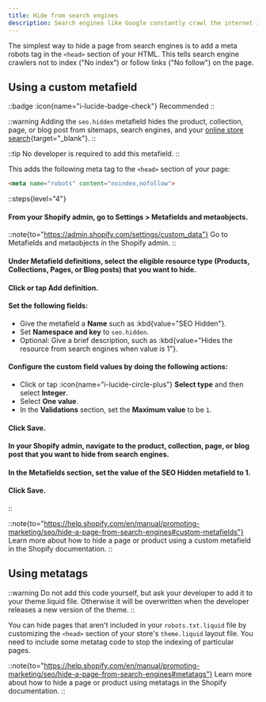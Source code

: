 ```yaml
---
title: Hide from search engines
description: Search engines like Google constantly crawl the internet in search of new data. When your site is being crawled, your store's robots.txt file blocks page content that might otherwise reduce the effectiveness of your SEO strategy by stealing PageRank.
---
```


The simplest way to hide a page from search engines is to add a meta robots tag in the `<head>` section of your HTML. This tells search engine crawlers not to index ("No index") or follow links ("No follow") on the page.

## Using a custom metafield 

::badge
:icon{name="i-lucide-badge-check"} Recommended
::

::warning
Adding the `seo.hidden` metafield hides the product, collection, page, or blog post from sitemaps, search engines, and your [online store search](https://help.shopify.com/en/manual/online-store/storefront-search){target="_blank"}.
::

::tip
No developer is required to add this metafield.
::

This adds the following meta tag to the `<head>` section of your page:

```html
<meta name="robots" content="noindex,nofollow">
```

::steps{level="4"}

#### From your Shopify admin, go to Settings > Metafields and metaobjects.

::note{to="https://admin.shopify.com/settings/custom_data"}
Go to Metafields and metaobjects in the Shopify admin.
::

#### Under Metafield definitions, select the eligible resource type (Products, Collections, Pages, or Blog posts) that you want to hide.

#### Click or tap Add definition.

#### Set the following fields:

- Give the metafield a **Name** such as :kbd{value="SEO Hidden"}.
- Set **Namespace and key** to `seo.hidden`.
- Optional: Give a brief description, such as :kbd{value="Hides the resource from search engines when value is 1"}.

#### Configure the custom field values by doing the following actions:

- Click or tap :icon{name="i-lucide-circle-plus"} **Select type** and then select **Integer**.
- Select **One value**.
- In the **Validations** section, set the **Maximum value** to be `1`.

#### Click Save.

#### In your Shopify admin, navigate to the product, collection, page, or blog post that you want to hide from search engines.

#### In the Metafields section, set the value of the SEO Hidden metafield to 1.

#### Click Save.

::

::note{to="https://help.shopify.com/en/manual/promoting-marketing/seo/hide-a-page-from-search-engines#custom-metafields"}
Learn more about how to hide a page or product using a custom metafield in the Shopify documentation.
::


## Using metatags

::warning
Do not add this code yourself, but ask your developer to add it to your theme.liquid file. Otherwise it will be overwritten when the developer releases a new version of the theme.
::

You can hide pages that aren't included in your `robots.txt.liquid` file by customizing the `<head>` section of your store's `theme.liquid` layout file. You need to include some metatag code to stop the indexing of particular pages.

::note{to="https://help.shopify.com/en/manual/promoting-marketing/seo/hide-a-page-from-search-engines#metatags"}
Learn more about how to hide a page or product using metatags in the Shopify documentation.
::
